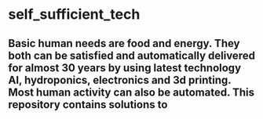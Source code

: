 # self_sufficient_tech

## Basic human needs are food and energy. They both can be satisfied and automatically delivered for almost 30 years by using latest technology AI, hydroponics, electronics and 3d printing. Most human activity can also be automated. This repository contains solutions to 



